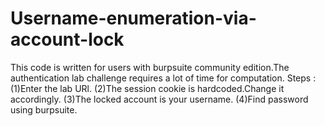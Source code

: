 # Username-enumeration-via-account-lock
This code is written for users with burpsuite community edition.The authentication lab challenge requires a lot of time for computation.
Steps :
(1)Enter the lab URl.
(2)The session cookie is hardcoded.Change it accordingly.
(3)The locked account is your username.
(4)Find password using burpsuite.

